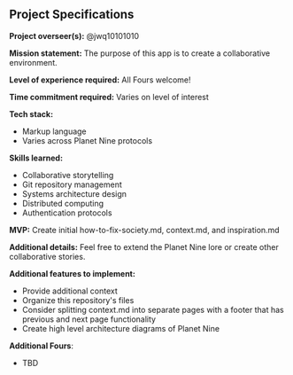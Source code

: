 ## Project Specifications

**Project overseer(s):** @jwq10101010

**Mission statement:** The purpose of this app is to create a collaborative environment.

**Level of experience required:** All Fours welcome!

**Time commitment required:** Varies on level of interest

**Tech stack:**
- Markup language
- Varies across Planet Nine protocols

**Skills learned:**
- Collaborative storytelling
- Git repository management
- Systems architecture design
- Distributed computing
- Authentication protocols

**MVP:** Create initial how-to-fix-society.md, context.md, and inspiration.md

**Additional details:** Feel free to extend the Planet Nine lore or create other collaborative stories.

**Additional features to implement:**
- Provide additional context
- Organize this repository's files
- Consider splitting context.md into separate pages with a footer that has previous and next page functionality
- Create high level architecture diagrams of Planet Nine

**Additional Fours**:
- TBD
